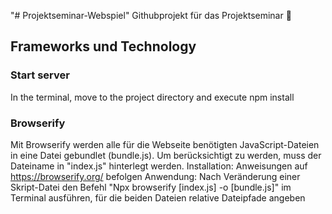 "# Projektseminar-Webspiel" 
Githubprojekt für das Projektseminar
🎲
## Frameworks und Technology
### Start server
In the terminal, move to the project directory and execute
npm install

### Browserify
Mit Browserify werden alle für die Webseite benötigten JavaScript-Dateien in eine Datei gebundlet (bundle.js). Um berücksichtigt zu werden, muss der Dateiname in "index.js" hinterlegt werden.
Installation: Anweisungen auf https://browserify.org/ befolgen
Anwendung: Nach Veränderung einer Skript-Datei den Befehl "Npx browserify [index.js] -o [bundle.js]" im Terminal ausführen, für die beiden Dateien relative Dateipfade angeben
